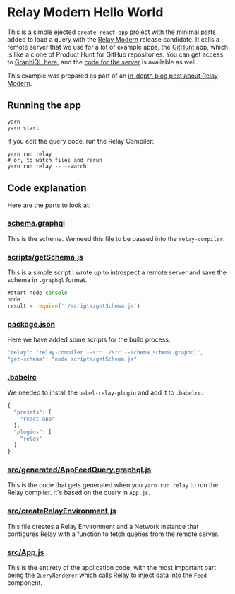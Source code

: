 # Relay Modern Hello World

This is a simple ejected `create-react-app` project with the minimal parts added to load a query with the [Relay Modern](https://facebook.github.io/relay/docs/relay-modern.html) release candidate. It calls a remote server that we use for a lot of example apps, the [GitHunt](http://www.githunt.com/) app, which is like a clone of Product Hunt for GitHub repositories. You can get access to [GraphiQL here](http://api.githunt.com/graphiql), and the [code for the server](https://github.com/apollographql/githunt-api) is available as well.

This example was prepared as part of an [in-depth blog post about Relay Modern](https://dev-blog.apollodata.com/exploring-relay-modern-276f5965f827).

## Running the app

```
yarn
yarn start
```

If you edit the query code, run the Relay Compiler:

```
yarn run relay
# or, to watch files and rerun
yarn run relay -- --watch
```


## Code explanation

Here are the parts to look at:

### [schema.graphql](schema.graphql)

This is the schema. We need this file to be passed into the `relay-compiler`.

### [scripts/getSchema.js](scripts/getSchema.js)

This is a simple script I wrote up to introspect a remote server and save the schema in `.graphql` format.
```js
#start node console
node
result = require('./scripts/getSchema.js')

```
### [package.json](package.json)

Here we have added some scripts for the build process:

```js
"relay": "relay-compiler --src ./src --schema schema.graphql",
"get-schema": "node scripts/getSchema.js"
```

### [.babelrc](.babelrc)

We needed to install the `babel-relay-plugin` and add it to `.babelrc`:

```js
{
  "presets": [
    "react-app"
  ],
  "plugins": [
    "relay"
  ]
}

```

### [src/__generated__/AppFeedQuery.graphql.js](src/__generated__/AppFeedQuery.graphql.js)

This is the code that gets generated when you `yarn run relay` to run the Relay compiler. It's based on the query in `App.js`.

### [src/createRelayEnvironment.js](src/createRelayEnvironment.js)

This file creates a Relay Environment and a Network instance that configures Relay with a function to fetch queries from the remote server.

### [src/App.js](src/App.js)

This is the entirety of the application code, with the most important part being the `QueryRenderer` which calls Relay to inject data into the `Feed` component.
